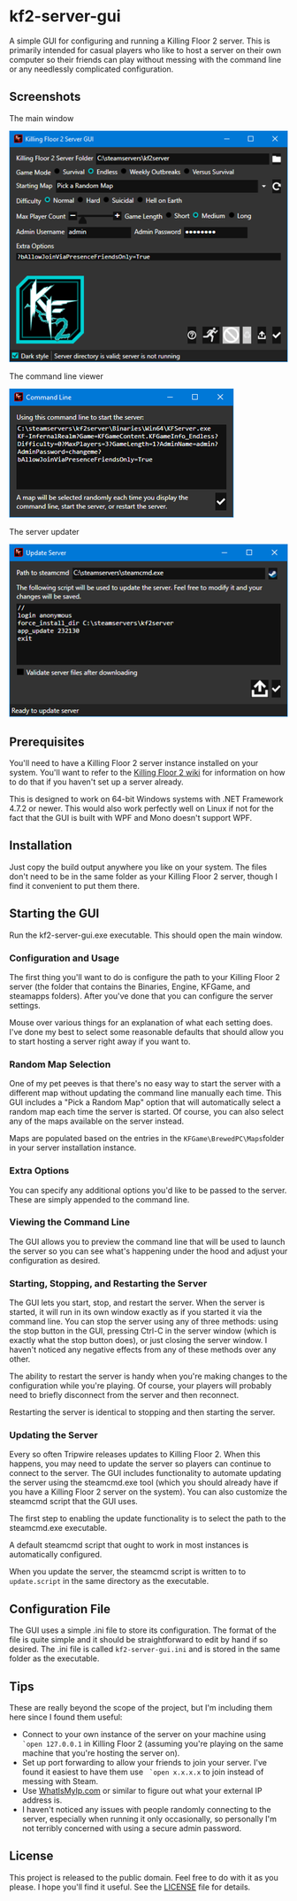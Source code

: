# kf2-server-gui

A simple GUI for configuring and running a Killing Floor 2 server. This is
primarily intended for casual players who like to host a server on their own
computer so their friends can play without messing with the command line or any
needlessly complicated configuration.

## Screenshots

The main window

![Main Window](docs/main.png)

The command line viewer

![Command Line Window](docs/commandline.png)

The server updater

![Update Window](docs/update.png)

## Prerequisites

You'll need to have a Killing Floor 2 server instance installed on your system.
You'll want to refer to the [Killing Floor 2
wiki](https://wiki.killingfloor2.com/index.php?title=Dedicated_Server_(Killing_Floor_2)#Downloading_the_Killing_Floor_2_Server)
for information on how to do that if you haven't set up a server already.

This is designed to work on 64-bit Windows systems with .NET Framework 4.7.2 or
newer. This would also work perfectly well on Linux if not for the fact that
the GUI is built with WPF and Mono doesn't support WPF.

## Installation

Just copy the build output anywhere you like on your system. The files don't
need to be in the same folder as your Killing Floor 2 server, though I find it
convenient to put them there.

## Starting the GUI

Run the kf2-server-gui.exe executable. This should open the main window.

### Configuration and Usage

The first thing you'll want to do is configure the path to your Killing Floor 2
server (the folder that contains the Binaries, Engine, KFGame, and steamapps
folders). After you've done that you can configure the server settings.

Mouse over various things for an explanation of what each setting does. I've
done my best to select some reasonable defaults that should allow you to start
hosting a server right away if you want to.

### Random Map Selection

One of my pet peeves is that there's no easy way to start the server with a
different map without updating the command line manually each time. This GUI
includes a "Pick a Random Map" option that will automatically select a random
map each time the server is started. Of course, you can also select any of the
maps available on the server instead.

Maps are populated based on the entries in the `KFGame\BrewedPC\Maps`folder in
your server installation instance.

### Extra Options

You can specify any additional options you'd like to be passed to the server.
These are simply appended to the command line.

### Viewing the Command Line

The GUI allows you to preview the command line that will be used to launch the
server so you can see what's happening under the hood and adjust your
configuration as desired.

### Starting, Stopping, and Restarting the Server

The GUI lets you start, stop, and restart the server. When the server is
started, it will run in its own window exactly as if you started it via the
command line. You can stop the server using any of three methods: using the
stop button in the GUI, pressing Ctrl-C in the server window (which is exactly
what the stop button does), or just closing the server window. I haven't
noticed any negative effects from any of these methods over any other.

The ability to restart the server is handy when you're making changes to the
configuration while you're playing. Of course, your players will probably need
to briefly disconnect from the server and then reconnect.

Restarting the server is identical to stopping and then starting the server.

### Updating the Server

Every so often Tripwire releases updates to Killing Floor 2. When this happens,
you may need to update the server so players can continue to connect to the
server. The GUI includes functionality to automate updating the server using
the steamcmd.exe tool (which you should already have if you have a Killing
Floor 2 server on the system). You can also customize the steamcmd script that
the GUI uses.

The first step to enabling the update functionality is to select the path to
the steamcmd.exe executable.

A default steamcmd script that ought to work in most instances is automatically
configured.

When you update the server, the steamcmd script is written to to
`update.script` in the same directory as the executable.

## Configuration File

The GUI uses a simple .ini file to store its configuration. The format of the
file is quite simple and it should be straightforward to edit by hand if so
desired. The .ini file is called `kf2-server-gui.ini` and is stored in the same
folder as the executable.

## Tips

These are really beyond the scope of the project, but I'm including them here
since I found them useful:

- Connect to your own instance of the server on your machine using `` `open 127.0.0.1`` in Killing Floor 2 (assuming you're playing on the same machine that you're hosting the server on).
- Set up port forwarding to allow your friends to join your server. I've found it easiest to have them use `` `open x.x.x.x`` to join instead of messing with Steam.
- Use [WhatIsMyIp.com](https://www.whatismyip.com/) or similar to figure out what your external IP address is.
- I haven't noticed any issues with people randomly connecting to the server, especially when running it only occasionally, so personally I'm not terribly concerned with using a secure admin password.

## License

This project is released to the public domain. Feel free to do with it as you
please. I hope you'll find it useful. See the [LICENSE](LICENSE) file for
details.
